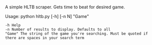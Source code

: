 A simple HLTB scraper. Gets time to beat for desired game.


Usage: python hltb.py [-h] [-n N] "Game"

    -h Help
    -n Number of results to display. Defaults to all
    "Game" The string of the game you're searching. Must be quoted if there are spaces in your search term
